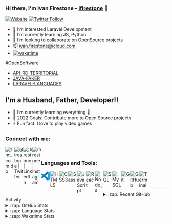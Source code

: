 ### Hi there, I'm Ivan Firestone - [ifirestone][website] 👋 

[![Website](https://img.shields.io/website?label=fmt.com.do&style=for-the-badge&url=https%3A%2F%2Ffmt.com.do)](https://fmt.com.do)
[![Twitter Follow](https://img.shields.io/twitter/follow/ijfirestone?color=1DA1F2&logo=twitter&style=for-the-badge)](https://twitter.com/intent/follow?original_referer=https%3A%2F%2Fgithub.com%2Fijfirestone&screen_name=ijfirestone)

- 👀 I’m interested Laravel Development
- 🌱 I’m currently learning JS, Python
- 💞️ I’m looking to collaborate on OpenSource projects
- 📫 ivan.firestone@icloud.com
- [![wakatime](https://wakatime.com/badge/user/7c82a842-ae69-49a2-9d33-87a9b5f7fcd8.svg)](https://wakatime.com/@7c82a842-ae69-49a2-9d33-87a9b5f7fcd8)

#OpenSoftware
- [API-RD-TERRITORIAL][territorial]
- [JAVA-FAKER][faker]
- [LARAVEL-LANGUAGES][language]

## I'm a Husband, Father, Developer!!

- 🌱 I’m currently learning everything 🤣
- 🥅 2022 Goals: Contribute more to Open Source projects
- ⚡ Fun fact: I love to play video games

### Connect with me:

[<img align="left" alt="fmt.com.do" width="28px" src="https://github.com/ifirestone/ifirestone/blob/d09cf2582aac548ac7db0fec45f0e3c1723c9eee/icons/global.png" />][website]
[<img align="left" alt="ijfirestone | Twitter" width="28px" src="https://github.com/ifirestone/ifirestone/blob/01e0e874e27aab947c681d7a327925fae72c54f5/icons/twitter.png" />][twitter]
[<img align="left" alt="ifirestone | LinkedIn" width="28px" src="https://github.com/ifirestone/ifirestone/blob/01e0e874e27aab947c681d7a327925fae72c54f5/icons/linkedin.png" />][linkedin]
[<img align="left" alt="ifirestone | Instagram" width="28px" src="https://github.com/ifirestone/ifirestone/blob/d09cf2582aac548ac7db0fec45f0e3c1723c9eee/icons/instagram.png" />][instagram]

<br />

### Languages and Tools:

<img align="left" alt="Visual Studio Code" width="28px" src="https://raw.githubusercontent.com/github/explore/80688e429a7d4ef2fca1e82350fe8e3517d3494d/topics/visual-studio-code/visual-studio-code.png" />
<img align="left" alt="HTML5" width="28px" src="https://github.com/ifirestone/ifirestone/blob/af6b09fd1defc1f148dea5973af74e2ad12cc486/icons/html-5.png" />
<img align="left" alt="CSS3" width="28px" src="https://github.com/ifirestone/ifirestone/blob/af6b09fd1defc1f148dea5973af74e2ad12cc486/icons/css.png" />
<img align="left" alt="Sass" width="28px" src="https://github.com/ifirestone/ifirestone/blob/af6b09fd1defc1f148dea5973af74e2ad12cc486/icons/sass.png" />
<img align="left" alt="JavaScript" width="28px" src="https://github.com/ifirestone/ifirestone/blob/af6b09fd1defc1f148dea5973af74e2ad12cc486/icons/java-script.png" />
<img align="left" alt="React" width="28px" src="https://github.com/ifirestone/ifirestone/blob/662c044a8d39141f6d542f51d6ffa62ea679235d/icons/react.png" />
<img align="left" alt="Node.js" width="26p28pxx" src="https://github.com/ifirestone/ifirestone/blob/f84c9f861b9f19d278b4dfdc60f17509f30e23a0/icons/node-js.png" />
<img align="left" alt="SQL" width="28px" src="https://github.com/ifirestone/ifirestone/blob/cafd721a12d3afe7eaa8f4b32d6029c31984f86b/icons/sql.png" />
<img align="left" alt="MySQL" width="28px" src="https://github.com/ifirestone/ifirestone/blob/cafd721a12d3afe7eaa8f4b32d6029c31984f86b/icons/mysql.png" />
<img align="left" alt="Git" width="28px" src="https://github.com/ifirestone/ifirestone/blob/cafd721a12d3afe7eaa8f4b32d6029c31984f86b/icons/git.png" />
<img align="left" alt="GitHub" width="28px" src="https://github.com/ifirestone/ifirestone/blob/cafd721a12d3afe7eaa8f4b32d6029c31984f86b/icons/github.svg" />
<img align="left" alt="Terminal" width="28px" src="https://github.com/ifirestone/ifirestone/blob/cafd721a12d3afe7eaa8f4b32d6029c31984f86b/icons/terminal.png" />


<br />
<br />

---


<details>
  <summary>:zap: Recent GitHub Activity</summary>
  
<!--START_SECTION:activity-->
1. 🎉 Merged PR [#25](https://github.com/opticrd/becas-backoffice-frontend/pull/25) in [opticrd/becas-backoffice-frontend](https://github.com/opticrd/becas-backoffice-frontend)
2. 💪 Opened PR [#25](https://github.com/opticrd/becas-backoffice-frontend/pull/25) in [opticrd/becas-backoffice-frontend](https://github.com/opticrd/becas-backoffice-frontend)
3. 🎉 Merged PR [#31](https://github.com/opticrd/becas-portal-frontend/pull/31) in [opticrd/becas-portal-frontend](https://github.com/opticrd/becas-portal-frontend)
4. 🎉 Merged PR [#24](https://github.com/opticrd/becas-backoffice-frontend/pull/24) in [opticrd/becas-backoffice-frontend](https://github.com/opticrd/becas-backoffice-frontend)
5. 💪 Opened PR [#24](https://github.com/opticrd/becas-backoffice-frontend/pull/24) in [opticrd/becas-backoffice-frontend](https://github.com/opticrd/becas-backoffice-frontend)
<!--END_SECTION:activity-->
  
</details>


<details>
 <summary>:zap: GitHub Stats</summary>

  [![ifirestone's GitHub stats](https://github-readme-stats.vercel.app/api?username=ifirestone&count_private=true&show_icons=true&theme=radical)](https://github.com/ifirestone/github-readme-stats)

</details>


<details>
 <summary>:zap: Language Stats</summary>

[![Top Langs](https://github-readme-stats.vercel.app/api/top-langs/?username=ifirestone&layout=compact)](https://github.com/ifirestone/github-readme-stats)

</details>


<details>
<summary>:zap: Wakatime Stats</summary>

[![ifirestone's Wakatime stats](https://github-readme-stats.vercel.app/api/wakatime?username=ifirestone)](https://github.com/ifirestone/github-readme-stats)

</details>

[website]: https://fmt.com.do
[twitter]: https://twitter.com/ijfirestone
[instagram]: https://instagram.com/ifirestone
[linkedin]: https://linkedin.com/in/ifirestone
[territorial]: https://github.com/ifirestone/api-territorial
[faker]: https://github.com/ifirestone/java-faker
[language]: https://github.com/ifirestone/laravel-languages
